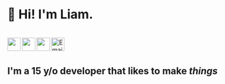 # 👋 Hi! I'm Liam.

<br/>
<a href="https://twitter.com/brem.liam">
  <img align="left" width="30px" src="https://cdn.jsdelivr.net/npm/simple-icons@v3/icons/twitter.svg" />                                 
<a href="https://www.instagram.com/liam.brem">
  <img align="left" width="30px" src="https://cdn.jsdelivr.net/npm/simple-icons@v3/icons/instagram.svg" />
</a>
<a href="https://www.youtube.com/channel/UCN1NM6Mu9f6MK3I2J0Ape4A?">
  <img align="left" width="30px" src="https://cdn.jsdelivr.net/npm/simple-line-icons@2.5.5/css/simple-line-icons/icon-social-youtube.svg" />
 </a>
<a href="mailto:liam.e.brem@gmail.com">
  <img align="left" alt="Email" width="30px" src="https://www.svgrepo.com/show/94769/black-back-closed-envelope-shape.svg" /> 
</a>

<br />
<br />

## I'm a 15 y/o developer that likes to make <i>things</i>

